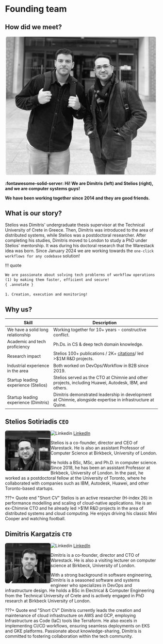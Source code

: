 # Founding team

## How did we meet?

<img src="../assets/images/founders.png" width=500>

**:fontawesome-solid-server:  Hi! We are Dimitris (left) and Stelios (right), and we are computer systems guys!**

**We have been working together since 2014 and they are good friends.**


## What is our story?

Stelios was Dimitris' undergraduate thesis supervisor at the Technical University of Crete in Greece. Then, Dimitris was introduced to the area of distributed systems, while Stelios was a postdoctoral researcher. After completing his studies, Dimitris moved to London to study a PhD under Stelios' mentorship. It was during his doctoral research that the Warestack idea was born. Since January 2024 we are working towards the `one-click workflows for any codebase` solution!


!!! quote

    We are passionate about solving tech problerms of workflow operations (1) by making them faster, efficient and secure!
    { .annotate }
    
    1. Creation, execution and monitoring! 

    


## Why us?

| Skill      | Description                          |
| ----------- | ------------------------------------ |
| We have a solid long relationship       | Working together for 10+ years - constructive conflict. |
| Academic and tech proficiency       | Ph.Ds. in CS & deep tech domain knowledge. |
| Research impact    | Stelios 100+ publications / 2K+ [citations](https://scholar.google.com/citations?user=hLqLr1IAAAAJ&hl=en "Stelios Google Scholar profile")/ led >$1M R&D projects. |
| Industrial experience in the area   | Both worked on DevOps/Workflow in B2B since 2019. |
| Startup leading experience (Stelios) | Stelios served as the CTO at Chimnie and other projects, including Huawei, Autodesk, IBM, and others.  |
| Startup leading experience (Dimitris) | Dimitris demonstrated leadership in development at Chimnie, alongside expertise in infrastructure at Quine.  |

## Stelios Sotiriadis `CEO`

<img align="left" width="150" src="../assets/images/stelios.png">

![Linkedin](https://i.stack.imgur.com/gVE0j.png)
<a href="https://www.linkedin.com/in/stelios-sotiriadis-b9a1a571/" target="_blank">LinkedIn</a>

Stelios is a co-founder, director and CEO of Warestack. He is also an assistant Professor of Computer Science at Birkbeck, University of London. 

He holds a BSc, MSc, and Ph.D. in computer science. Since 2018, he has been an assistant Professor at Birkbeck, University of London. In the past, he worked as a postdoctoral fellow at the University of Toronto, where he collaborated with companies such as IBM, Autodesk, Huawei, and other Toronto-based startups.

???+ Quote end "Short CV"
    Stelios is an active researcher (H-index 26) in performance modelling and scaling of cloud-native applications. He is an ex-Chimnie CTO and he already led >$1M R&D projects in the area of distributed systems and cloud computing. He enjoys driving his classic Mini Cooper and watching football.

## Dimitris Kargatzis `CTO`

<img align="left" width="150" src="../assets/images/dimitris.png">

![Linkedin](https://i.stack.imgur.com/gVE0j.png)
<a href="https://www.linkedin.com/in/dimitris-kargatzis/" target="_blank">LinkedIn</a>

Dimitris is a co-founder, director and CTO of Warestack. He is also a visiting lecturer on computer science at Birkbeck, University of London. 

With a strong background in software engineering, Dimitris is a seasoned software and systems engineer who specializes in DevOps and infrastructure design. He holds a BSc in Electrical & Computer Engineering from the Technical University of Crete and is actively engaged in PhD research at Birkbeck University of London. 

???+ Quote end "Short CV"
    Dimitris currently leads the creation and maintenance of cloud infrastructure on AWS and GCP, employing Infrastructure as Code (IaC) tools like Terraform. He also excels in implementing CI/CD workflows, ensuring seamless deployments on EKS and GKE platforms. Passionate about knowledge-sharing, Dimitris is committed to fostering collaboration within the tech community.
